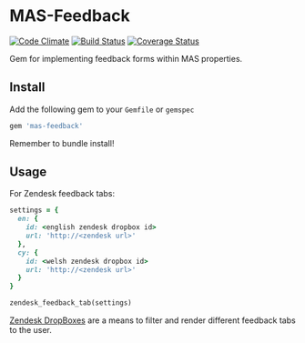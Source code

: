MAS-Feedback
============

[![Code Climate](https://codeclimate.com/github/moneyadviceservice/mas-feedback.png)](https://codeclimate.com/github/moneyadviceservice/mas-feedback) [![Build Status](https://travis-ci.org/moneyadviceservice/mas-feedback.png)](https://travis-ci.org/moneyadviceservice/mas-feedback) [![Coverage Status](https://coveralls.io/repos/moneyadviceservice/mas-feedback/badge.png?branch=master)](https://coveralls.io/r/moneyadviceservice/mas-feedback?branch=master)

Gem for implementing feedback forms within MAS properties.

Install
-------

Add the following gem to your `Gemfile` or `gemspec`

```ruby
gem 'mas-feedback'
```

Remember to bundle install!

Usage
-----

For Zendesk feedback tabs:

```ruby
settings = {
  en: {
    id: <english zendesk dropbox id>
    url: 'http://<zendesk url>'
  },
  cy: {
    id: <welsh zendesk dropbox id>
    url: 'http://<zendesk url>'
  }
}

zendesk_feedback_tab(settings)
```

[Zendesk DropBoxes](https://support.zendesk.com/entries/20990726-Setting-up-your-Feedback-Tab-channel) are a means to filter and render different feedback tabs to the user.

